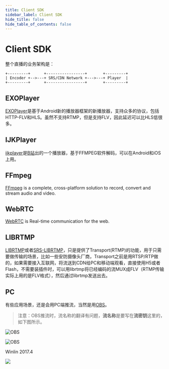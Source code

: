 ```yaml
---
title: Client SDK
sidebar_label: Client SDK
hide_title: false
hide_table_of_contents: false
---
```


# Client SDK

整个直播的业务架构是：

```
+---------+      +-----------------+       +---------+
| Encoder +-->---+ SRS/CDN Network +--->---+ Player  |
+---------+      +-----------------+       +---------+
```

## EXOPlayer

[EXOPlayer](https://github.com/google/ExoPlayer)是基于Android新的播放器框架的新播放器，支持众多的协议，包括HTTP-FLV和HLS。虽然不支持RTMP，但是支持FLV，因此延迟可以比HLS低很多。

## IJKPlayer

[ijkplayer](https://github.com/Bilibili/ijkplayer)是[B站](http://www.bilibili.com/)出的一个播放器，基于FFMPEG软件解码，可以在Android和iOS上用。

## FFmpeg

[FFmpeg](https://ffmpeg.org) is a complete, cross-platform solution to record, convert and stream audio and video.

## WebRTC

[WebRTC](https://webrtc.org/) is Real-time communication for the web.

## LIBRTMP

[LIBRTMP](https://github.com/ossrs/librtmp)或者[SRS-LIBRTMP](https://github.com/ossrs/srs-librtmp)，只是提供了Transport(RTMP)的功能，用于只需要做传输的场景，比如一些安防摄像头厂商，Transport之前是用RTSP/RTP做的，如果需要接入互联网，将流送到CDN给PC和移动端观看，直接使用H5或者Flash，不需要装插件时，可以用librtmp将已经编码的流MUX成FLV（RTMP传输实际上用的是FLV格式），然后通过librtmp发送出去。

## PC

有些应用场景，还是会用PC端推流，当然是用[OBS](https://obsproject.com/)。

> 注意：OBS推流时，流名称的翻译有问题，**流名称**是要写在**流密钥**这里的，如下图所示。

![OBS](/img/doc-integration-client-sdk-001.png)

![OBS](/img/doc-integration-client-sdk-002.png)

Winlin 2017.4

![](https://ossrs.net/gif/v1/sls.gif?site=ossrs.net&path=/lts/doc/zh/v7/client-sdk)


